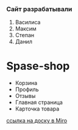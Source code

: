 ### Сайт разрабатывали 

1. Василиса
2. Максим
3. Степан
4. Данил


# Spase-shop 

* Корзина
* Профиль
* Отзывы
* Главная страница
* Карточка товара

[ссылка на доску в Miro](https://miro.com/app/board/uXjVNgtbN70=/
)


